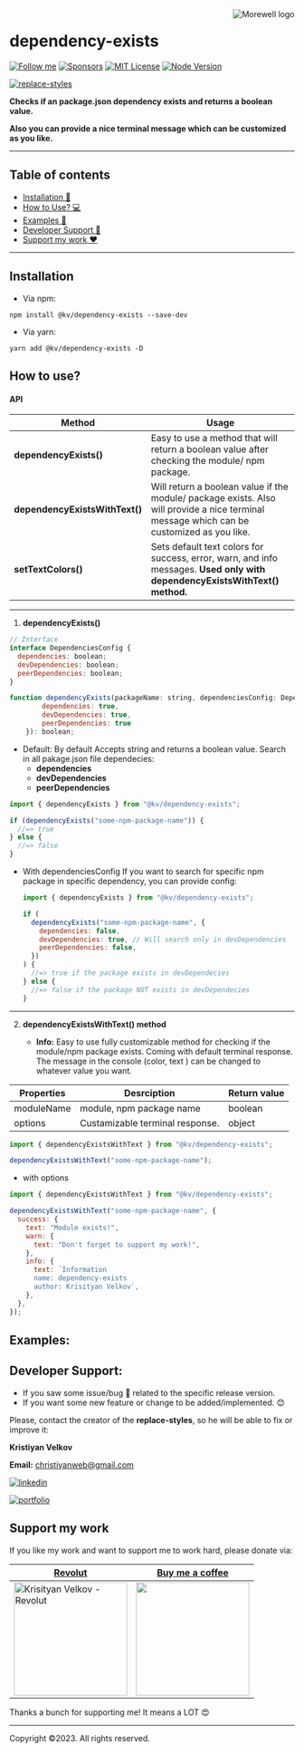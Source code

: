 <a href="https://www.linkedin.com/in/kristiyan-velkov-763130b3/" target="_blank">
    <img src="https://drive.google.com/uc?export=view&id=1CaHw3OczzvfSAnF2FeU9HH3EruqRDT0q" alt="Morewell logo" title="Morewell" align="right" />
</a>

# dependency-exists

[![Follow me](https://img.shields.io/badge/sponsors-99+-orange.svg)](https://github.com/christiyan14) [![Sponsors](https://img.shields.io/badge/Follow-120-blue?logo=github&style=social.svg)](https://github.com/christiyan14) [![MIT License](https://img.shields.io/badge/License-MIT-yellow.svg)](https://choosealicense.com/licenses/mit/) [![Node Version](https://img.shields.io/badge/node-%3E%3D%2014.0.4-brightgreen.svg)](https://nodejs.org/en/)

<a href="https://www.linkedin.com/in/kristiyan-velkov-763130b3/" target="_blank">
    <img src="https://drive.google.com/uc?export=view&id=1Cpz3hVjXUwOiizKtVfTSZqTIwD6I3oB5"  alt="replace-styles"/>
</a>

**Checks if an package.json dependency exists and returns a boolean value.**

**Also you can provide a nice terminal message which can be customized as you like.**

---

## Table of contents

- [Installation 🦾](#installation)
- [How to Use? 💻](#how-to-use)
- [Examples 🚀](#examples)
- [Developer Support 🔗 ](#developer-support)
- [Support my work ❤️ ](#support-my-work)

---

## Installation

- Via npm:

```code
npm install @kv/dependency-exists --save-dev

```

- Via yarn:

```code
yarn add @kv/dependency-exists -D

```

## How to use?

#### API

| Method                         | Usage                                                                                                                                     |
| ------------------------------ | ----------------------------------------------------------------------------------------------------------------------------------------- |
| **dependencyExists()**         | Еasy to use a method that will return a boolean value after checking the module/ npm package.                                             |
| **dependencyExistsWithText()** | Will return a boolean value if the module/ package exists. Also will provide a nice terminal message which can be customized as you like. |
| **setTextColors()**            | Sets default text colors for success, error, warn, and info messages. **Used only with dependencyExistsWithText() method.**               |

---

1. **dependencyExists()**

```js
// Interface
interface DependenciesConfig {
  dependencies: boolean;
  devDependencies: boolean;
  peerDependencies: boolean;
}
```

```js
function dependencyExists(packageName: string, dependenciesConfig: DependenciesConfig = {
        dependencies: true,
        devDependencies: true,
        peerDependencies: true
    }): boolean;

```

- Default:
  By default Accepts string and returns a boolean value. Search in all pakage.json file dependecies:
  - **dependencies**
  - **devDependencies**
  - **peerDependencies**

```js
import { dependencyExists } from "@kv/dependency-exists";

if (dependencyExists("some-npm-package-name")) {
  //=> true
} else {
  //=> false
}
```

- With dependenciesConfig
  If you want to search for specific npm package in specific dependency, you can provide config:

  ```js
  import { dependencyExists } from "@kv/dependency-exists";

  if (
    dependencyExists("some-npm-package-name", {
      dependencies: false,
      devDependencies: true, // Will search only in devDependencies
      peerDependencies: false,
    })
  ) {
    //=> true if the package exists in devDependecies
  } else {
    //=> false if the package NOT exists in devDependecies
  }
  ```

---

2. **dependencyExistsWithText() method**

   - **Info:** Easy to use fully customizable method for checking if the module/npm package exists. Coming with default terminal response. The message in the console (color, text ) can be changed to whatever value you want.

| Properties | Desrciption                     | Return value |
| ---------- | ------------------------------- | ------------ |
| moduleName | module, npm package name        | boolean      |
| options    | Custamizable terminal response. | object       |

```js
import { dependencyExistsWithText } from "@kv/dependency-exists";

dependencyExistsWithText("some-npm-package-name");
```

- with options

```js
import { dependencyExistsWithText } from "@kv/dependency-exists";

dependencyExistsWithText("some-npm-package-name", {
  success: {
    text: "Module exists!",
    warn: {
      text: "Don't forget to support my work!",
    },
    info: {
      text: `Information
      name: dependency-exists
      author: Krisityan Velkov`,
    },
  },
});
```

## Examples:

## Developer Support:

- If you saw some issue/bug 🐛 related to the specific release version.
- If you want some new feature or change to be added/implemented. 😊

Please, contact the creator of the **replace-styles**, so he will be able to fix or improve it:

**Kristiyan Velkov**

**Email:** christiyanweb@gmail.com

[![linkedin](https://img.shields.io/badge/linkedin-0A66C2?style=for-the-badge&logo=linkedin&logoColor=white)](https://www.linkedin.com/in/kristiyan-velkov-763130b3/)

[![portfolio](https://img.shields.io/badge/my_portfolio-000?style=for-the-badge&logo=ko-fi&logoColor=white)](https://github.com/christiyan14)

## Support my work

If you like my work and want to support me to work hard, please donate via:

| <a href="https://revolut.me/kristiyanvelkov" title="Link to Revolut">Revolut</a>                                                                                                                           | <a href="https://www.buymeacoffee.com/kristiyanVelkov" title="Link to Buy me a coffee">Buy me a coffee</a>                                                                                                                                                                                                                  |
| ---------------------------------------------------------------------------------------------------------------------------------------------------------------------------------------------------------- | --------------------------------------------------------------------------------------------------------------------------------------------------------------------------------------------------------------------------------------------------------------------------------------------------------------------------- |
| <a href="https://revolut.me/kristiyanvelkov" target="_blank"><img src="https://drive.google.com/uc?export=view&id=1W9nlJfo6kTpf-nwCzo-8vJWqq7yW-9oB" width="200px"  alt="Krisityan Velkov - Revolut"/></a> | <a href="https://www.buymeacoffee.com/kristiyanVelkov" style="background:red,height='500px'"><img src="https://img.buymeacoffee.com/button-api/?text=Buy me a coffee&emoji=☕&slug=kristiyanVelkov&button_colour=000000&font_colour=ffffff&font_family=Lato&outline_colour=ffffff&coffee_colour=FFDD00" width="200px"/></a> |

Thanks a bunch for supporting me! It means a LOT 😍

---

Copyright ©️2023. All rights reserved.
